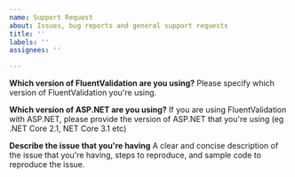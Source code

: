 ```yaml
---
name: Support Request
about: Issues, bug reports and general support requests
title: ''
labels: ''
assignees: ''

---
```

<!--
Please check the documentation at https://fluentvalidation.net first to see if your question is addressed there.
If not, please fill in the details below.
-->

**Which version of FluentValidation are you using?**
Please specify which version of FluentValidation you're using. 

**Which version of ASP.NET are you using?**
If you are using FluentValidation with ASP.NET, please provide the version of ASP.NET that you're using (eg .NET Core 2.1, NET Core 3.1 etc)

**Describe the issue that you're having**
A clear and concise description of the issue that you're having, steps to reproduce, and sample code to reproduce the issue. 
